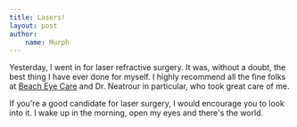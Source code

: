 ```yaml
---
title: Lasers!
layout: post
author: 
    name: Murph
---
```


Yesterday, I went in for laser refractive surgery. It was, without a doubt, the best thing I have ever done for myself. I highly recommend all the fine folks at [Beach Eye Care](http://www.beacheyecare.com/) and Dr. Neatrour in particular, who took great care of me.

If you're a good candidate for laser surgery, I would encourage you to look into it. I wake up in the morning, open my eyes and there's the world. 
